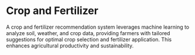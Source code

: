 # Crop and Fertilizer
A crop and fertilizer recommendation system leverages machine learning to analyze soil, weather, and crop data, providing farmers with tailored suggestions for optimal crop selection and fertilizer application. This enhances agricultural productivity and sustainability.

